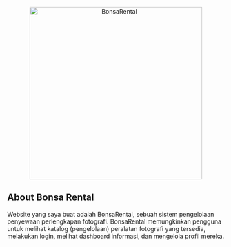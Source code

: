 <p align="center"><a href="https://instagram.com/tiyoouw" target="_blank"><img src="https://github.com/Tiyouw/UTS_PWEB_232410101090/blob/main/public/images/bonsa-logo.png?raw=true" width="400" alt="BonsaRental"></a></p>


## About Bonsa Rental

Website yang saya buat adalah BonsaRental, sebuah sistem pengelolaan penyewaan perlengkapan fotografi. BonsaRental memungkinkan pengguna untuk melihat katalog (pengelolaan) peralatan fotografi yang tersedia, melakukan login, melihat dashboard informasi, dan mengelola profil mereka.

